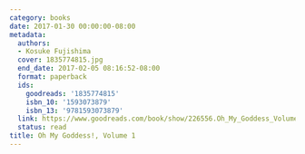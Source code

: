 ```yaml
---
category: books
date: 2017-01-30 00:00:00-08:00
metadata:
  authors:
  - Kosuke Fujishima
  cover: 1835774815.jpg
  end_date: 2017-02-05 08:16:52-08:00
  format: paperback
  ids:
    goodreads: '1835774815'
    isbn_10: '1593073879'
    isbn_13: '9781593073879'
  link: https://www.goodreads.com/book/show/226556.Oh_My_Goddess_Volume_1
  status: read
title: Oh My Goddess!, Volume 1
---
```

